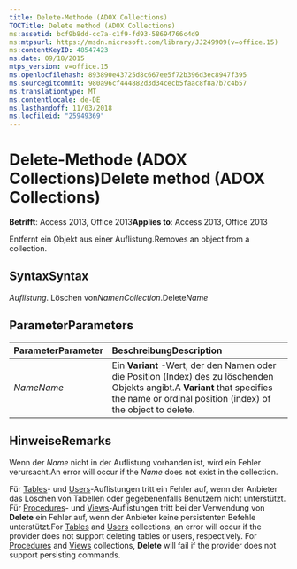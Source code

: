```yaml
---
title: Delete-Methode (ADOX Collections)
TOCTitle: Delete method (ADOX Collections)
ms:assetid: bcf9b8dd-cc7a-c1f9-fd93-58694766c4d9
ms:mtpsurl: https://msdn.microsoft.com/library/JJ249909(v=office.15)
ms:contentKeyID: 48547423
ms.date: 09/18/2015
mtps_version: v=office.15
ms.openlocfilehash: 893890e43725d8c667ee5f72b396d3ec8947f395
ms.sourcegitcommit: 980a96cf444882d3d34cecb5faac8f8a7b7c4b57
ms.translationtype: MT
ms.contentlocale: de-DE
ms.lasthandoff: 11/03/2018
ms.locfileid: "25949369"
---
```

# <a name="delete-method-adox-collections"></a><span data-ttu-id="8ac6e-102">Delete-Methode (ADOX Collections)</span><span class="sxs-lookup"><span data-stu-id="8ac6e-102">Delete method (ADOX Collections)</span></span>

<span data-ttu-id="8ac6e-103">**Betrifft**: Access 2013, Office 2013</span><span class="sxs-lookup"><span data-stu-id="8ac6e-103">**Applies to**: Access 2013, Office 2013</span></span>

<span data-ttu-id="8ac6e-104">Entfernt ein Objekt aus einer Auflistung.</span><span class="sxs-lookup"><span data-stu-id="8ac6e-104">Removes an object from a collection.</span></span>

## <a name="syntax"></a><span data-ttu-id="8ac6e-105">Syntax</span><span class="sxs-lookup"><span data-stu-id="8ac6e-105">Syntax</span></span>

<span data-ttu-id="8ac6e-106">*Auflistung*. Löschen von*Namen*</span><span class="sxs-lookup"><span data-stu-id="8ac6e-106">*Collection*.Delete*Name*</span></span>

## <a name="parameters"></a><span data-ttu-id="8ac6e-107">Parameter</span><span class="sxs-lookup"><span data-stu-id="8ac6e-107">Parameters</span></span>

|<span data-ttu-id="8ac6e-108">Parameter</span><span class="sxs-lookup"><span data-stu-id="8ac6e-108">Parameter</span></span>|<span data-ttu-id="8ac6e-109">Beschreibung</span><span class="sxs-lookup"><span data-stu-id="8ac6e-109">Description</span></span>|
|:--------|:----------|
|<span data-ttu-id="8ac6e-110">*Name*</span><span class="sxs-lookup"><span data-stu-id="8ac6e-110">*Name*</span></span> |<span data-ttu-id="8ac6e-111">Ein **Variant** -Wert, der den Namen oder die Position (Index) des zu löschenden Objekts angibt.</span><span class="sxs-lookup"><span data-stu-id="8ac6e-111">A **Variant** that specifies the name or ordinal position (index) of the object to delete.</span></span>|

## <a name="remarks"></a><span data-ttu-id="8ac6e-112">Hinweise</span><span class="sxs-lookup"><span data-stu-id="8ac6e-112">Remarks</span></span>

<span data-ttu-id="8ac6e-113">Wenn der *Name* nicht in der Auflistung vorhanden ist, wird ein Fehler verursacht.</span><span class="sxs-lookup"><span data-stu-id="8ac6e-113">An error will occur if the *Name* does not exist in the collection.</span></span>

<span data-ttu-id="8ac6e-p101">Für [Tables](tables-collection-adox.md)- und [Users](users-collection-adox.md)-Auflistungen tritt ein Fehler auf, wenn der Anbieter das Löschen von Tabellen oder gegebenenfalls Benutzern nicht unterstützt. Für [Procedures](procedures-collection-adox.md)- und [Views](views-collection-adox.md)-Auflistungen tritt bei der Verwendung von **Delete** ein Fehler auf, wenn der Anbieter keine persistenten Befehle unterstützt.</span><span class="sxs-lookup"><span data-stu-id="8ac6e-p101">For [Tables](tables-collection-adox.md) and [Users](users-collection-adox.md) collections, an error will occur if the provider does not support deleting tables or users, respectively. For [Procedures](procedures-collection-adox.md) and [Views](views-collection-adox.md) collections, **Delete** will fail if the provider does not support persisting commands.</span></span>

